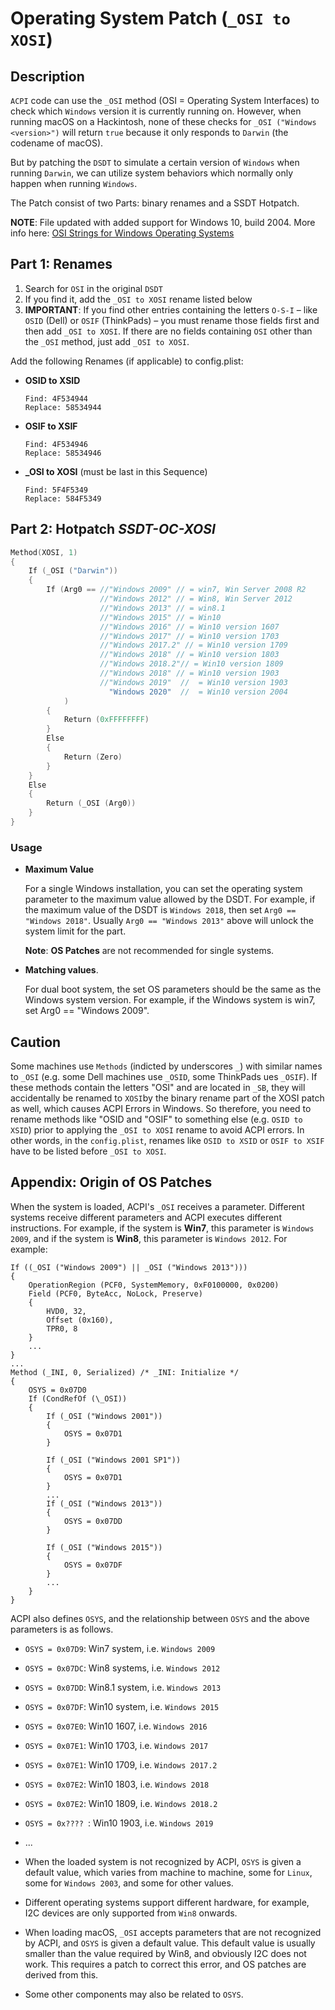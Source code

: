 # Operating System Patch (`_OSI to XOSI`) 

## Description

`ACPI` code can use the `_OSI` method (OSI = Operating System Interfaces) to check which `Windows` version it is currently running on. However, when running macOS on a Hackintosh, none of these checks for `_OSI ("Windows <version>")` will return `true` because it only responds to `Darwin` (the codename of macOS). 

But by patching the `DSDT` to simulate a certain version of `Windows` when running `Darwin`, we can utilize system behaviors which normally only happen when running `Windows`.

The Patch consist of two Parts: binary renames and a SSDT Hotpatch.

**NOTE**: File updated with added support for Windows 10, build 2004. More info here: [OSI Strings for Windows Operating Systems](https://docs.microsoft.com/en-us/windows-hardware/drivers/acpi/winacpi-osi#_osi-strings-for-windows-operating-systems) 

## Part 1: Renames

1. Search for `OSI` in the original `DSDT` 
2. If you find it, add the `_OSI to XOSI` rename listed below
3. **IMPORTANT**: If you find other entries containing the letters `O-S-I` – like `OSID` (Dell) or `OSIF` (ThinkPads) – you must rename those fields first and then add `_OSI to XOSI`. If there are no fields containing `OSI` other than the `_OSI` method, just add `_OSI to XOSI`.

Add the following Renames (if applicable) to config.plist:

- **OSID to XSID**
 
  ```
  Find: 4F534944
  Replace: 58534944
  ```

- **OSIF to XSIF**

  ```
  Find: 4F534946
  Replace: 58534946
  ```

- **_OSI to XOSI** (must be last in this Sequence)

  ```
  Find: 5F4F5349
  Replace: 584F5349
  ```


## Part 2: Hotpatch ***SSDT-OC-XOSI***

```Swift
Method(XOSI, 1)
{
    If (_OSI ("Darwin"))
    {
        If (Arg0 == //"Windows 2009" // = win7, Win Server 2008 R2
                    //"Windows 2012" // = Win8, Win Server 2012
                    //"Windows 2013" // = win8.1
                    //"Windows 2015" // = Win10
                    //"Windows 2016" // = Win10 version 1607
                    //"Windows 2017" // = Win10 version 1703
                    //"Windows 2017.2" // = Win10 version 1709
                    //"Windows 2018" // = Win10 version 1803
                    //"Windows 2018.2"// = Win10 version 1809
                    //"Windows 2018" // = Win10 version 1903
                    //"Windows 2019"  //  = Win10 version 1903
                      "Windows 2020"  //  = Win10 version 2004
            )
        {
            Return (0xFFFFFFFF)
        }
        Else
        {
            Return (Zero)
        }
    }
    Else
    {
        Return (_OSI (Arg0))
    }
}
```

### Usage

- **Maximum Value**

  For a single Windows installation, you can set the operating system parameter to the maximum value allowed by the DSDT. For example, if the maximum value of the DSDT is `Windows 2018`, then set `Arg0 == "Windows 2018"`. Usually `Arg0 == "Windows 2013"` above will unlock the system limit for the part.

  **Note**: **OS Patches** are not recommended for single systems.

- **Matching values**.  

  For dual boot system, the set OS parameters should be the same as the Windows system version. For example, if the Windows system is win7, set Arg0 == "Windows 2009".

## Caution

Some machines use `Methods` (indicted by underscores `_`) with similar names to `_OSI` (e.g. some Dell machines use `_OSID`, some ThinkPads ues `_OSIF`). If these methods contain the letters "OSI" and are located in `_SB`, they will accidentally be renamed to `XOSI`by the binary rename part of the XOSI patch as well, which causes ACPI Errors in Windows. So therefore, you need to rename methods like "OSID and "OSIF" to something else (e.g. `OSID to XSID`) prior to applying the `_OSI to XOSI` rename to avoid ACPI errors. In other words, in the `config.plist`, renames like `OSID to XSID` or `OSIF to XSIF` have to be listed before `_OSI to XOSI`.

## Appendix: Origin of OS Patches

When the system is loaded, ACPI's `_OSI` receives a parameter. Different systems receive different parameters and ACPI executes different instructions. For example, if the system is **Win7**, this parameter is `Windows 2009`, and if the system is **Win8**, this parameter is `Windows 2012`. For example:

  ```
  If ((_OSI ("Windows 2009") || _OSI ("Windows 2013")))
  {
      OperationRegion (PCF0, SystemMemory, 0xF0100000, 0x0200)
      Field (PCF0, ByteAcc, NoLock, Preserve)
      {
          HVD0, 32,
          Offset (0x160),
          TPR0, 8
      }
      ...
  }
  ...
  Method (_INI, 0, Serialized) /* _INI: Initialize */
  {
      OSYS = 0x07D0
      If (CondRefOf (\_OSI))
      {
          If (_OSI ("Windows 2001"))
          {
              OSYS = 0x07D1
          }

          If (_OSI ("Windows 2001 SP1"))
          {
              OSYS = 0x07D1
          }
          ...
          If (_OSI ("Windows 2013"))
          {
              OSYS = 0x07DD
          }

          If (_OSI ("Windows 2015"))
          {
              OSYS = 0x07DF
          }
          ...
      }
  }
  ```

  ACPI also defines `OSYS`, and the relationship between `OSYS` and the above parameters is as follows.

  - `OSYS = 0x07D9`: Win7 system, i.e. `Windows 2009`</br>
  - `OSYS = 0x07DC`: Win8 systems, i.e. `Windows 2012`</br>
  - `OSYS = 0x07DD`: Win8.1 system, i.e. `Windows 2013`</br>
  - `OSYS = 0x07DF`: Win10 system, i.e. `Windows 2015`</br>
  - `OSYS = 0x07E0`: Win10 1607, i.e. `Windows 2016`</br>
  - `OSYS = 0x07E1`: Win10 1703, i.e. `Windows 2017`</br>
  - `OSYS = 0x07E1`: Win10 1709, i.e. `Windows 2017.2`</br>
  - `OSYS = 0x07E2`: Win10 1803, i.e. `Windows 2018`</br>
  - `OSYS = 0x07E2`: Win10 1809, i.e. `Windows 2018.2`</br>
  - `OSYS = 0x???? `: Win10 1903, i.e. `Windows 2019`</br>
  - ...

- When the loaded system is not recognized by ACPI, `OSYS` is given a default value, which varies from machine to machine, some for `Linux`, some for `Windows 2003`, and some for other values.

- Different operating systems support different hardware, for example, I2C devices are only supported from `Win8` onwards.

- When loading macOS, `_OSI` accepts parameters that are not recognized by ACPI, and `OSYS` is given a default value. This default value is usually smaller than the value required by Win8, and obviously I2C does not work. This requires a patch to correct this error, and OS patches are derived from this.

- Some other components may also be related to `OSYS`.
